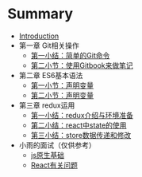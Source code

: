 # Summary

* [Introduction](README.md)
* 第一章 Git相关操作
  - [第一小结：简单的Git命令](./Git/githandle.md)
  - [第二小节：使用Gitbook来做笔记](./Git/gitbook.md)
* 第二章 ES6基本语法
  - [第一小节：声明变量](./es6/es_var.md)
  - [第二小节：声明变量](./es6/es_fun.md)
* 第三章 redux运用
  - [第一小结：redux介绍与环境准备](./redux/redux_start.md)
  - [第二小结：react中state的使用](./redux/redux_state.md)
  - [第三小结：store数据传递和修改](./redux/redux_store.md)
* 小雨的面试（仅供参考）
  - [js原生基础](./interview/js.md)
  - [React有关问题](./interview/react.md)
